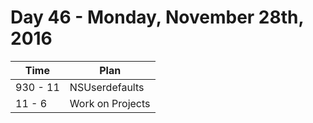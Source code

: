 # Day 46  - Monday, November 28th, 2016


Time        |   Plan   |
----------------|-------
930 - 11 | NSUserdefaults
11 - 6 | Work on Projects
